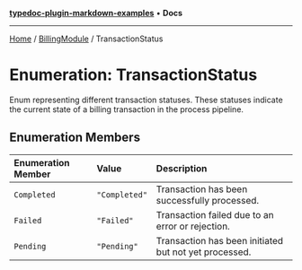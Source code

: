 [**typedoc-plugin-markdown-examples**](../../README.md) • **Docs**

***

[Home](../../README.md) / [BillingModule](../README.md) / TransactionStatus

# Enumeration: TransactionStatus

Enum representing different transaction statuses.
These statuses indicate the current state of a billing transaction in the process pipeline.

## Enumeration Members

| Enumeration Member | Value | Description |
| :------ | :------ | :------ |
| `Completed` | `"Completed"` | Transaction has been successfully processed. |
| `Failed` | `"Failed"` | Transaction failed due to an error or rejection. |
| `Pending` | `"Pending"` | Transaction has been initiated but not yet processed. |
